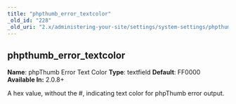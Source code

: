 ```yaml
---
title: "phpthumb_error_textcolor"
_old_id: "228"
_old_uri: "2.x/administering-your-site/settings/system-settings/phpthumb_error_textcolor"
---
```


## phpthumb\_error\_textcolor

**Name**: phpThumb Error Text Color 
**Type**: textfield 
**Default**: FF0000 
**Available In:** 2.0.8+

A hex value, without the #, indicating text color for phpThumb error output.
